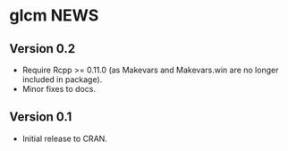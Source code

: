 # glcm NEWS

## Version 0.2

*  Require Rcpp >= 0.11.0 (as Makevars and Makevars.win are no longer included 
   in package).
*  Minor fixes to docs.

## Version 0.1

*  Initial release to CRAN.
